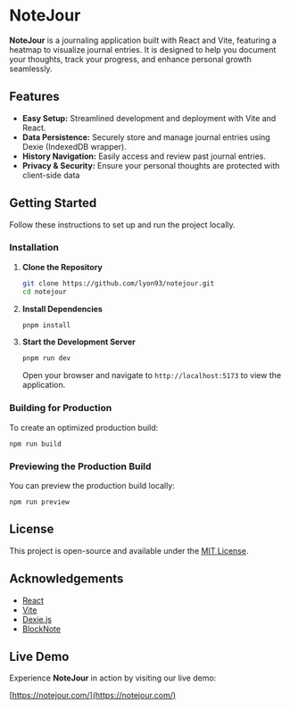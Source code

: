 # NoteJour

**NoteJour** is a journaling application built with React and Vite, featuring a heatmap to visualize journal entries. It is designed to help you document your thoughts, track your progress, and enhance personal growth seamlessly.

## Features

- **Easy Setup:** Streamlined development and deployment with Vite and React.
- **Data Persistence:** Securely store and manage journal entries using Dexie (IndexedDB wrapper).
- **History Navigation:** Easily access and review past journal entries.
- **Privacy & Security:** Ensure your personal thoughts are protected with client-side data 

## Getting Started

Follow these instructions to set up and run the project locally.



### Installation

1. **Clone the Repository**

   ```bash
   git clone https://github.com/lyon93/notejour.git
   cd notejour
   ```

2. **Install Dependencies**

   ```bash
   pnpm install
   ```

3. **Start the Development Server**

   ```bash
   pnpm run dev
   ```

   Open your browser and navigate to `http://localhost:5173` to view the application.

### Building for Production

To create an optimized production build:

```
npm run build
```

### Previewing the Production Build

You can preview the production build locally:

```
npm run preview
```



## License

This project is open-source and available under the [MIT License](LICENSE).

## Acknowledgements

- [React](https://reactjs.org/)
- [Vite](https://vitejs.dev/)
- [Dexie.js](https://dexie.org/)
- [BlockNote](https://www.blocknotejs.org/)

## Live Demo

Experience **NoteJour** in action by visiting our live demo:

[https://notejour.com/](https://notejour.com/)
